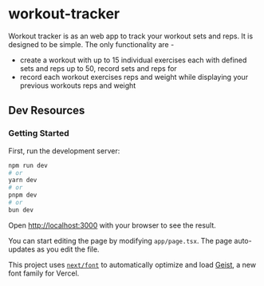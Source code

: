 # workout-tracker

Workout tracker is as an web app to track your workout sets and reps. It is designed to be simple. The only functionality are -

- create a workout with up to 15 individual exercises each with defined sets and reps up to 50, record sets and reps for
- record each workout exercises reps and weight while displaying your previous workouts reps and weight

## Dev Resources

### Getting Started

First, run the development server:

```bash
npm run dev
# or
yarn dev
# or
pnpm dev
# or
bun dev
```

Open [http://localhost:3000](http://localhost:3000) with your browser to see the result.

You can start editing the page by modifying `app/page.tsx`. The page auto-updates as you edit the file.

This project uses [`next/font`](https://nextjs.org/docs/app/building-your-application/optimizing/fonts) to automatically optimize and load [Geist](https://vercel.com/font), a new font family for Vercel.
